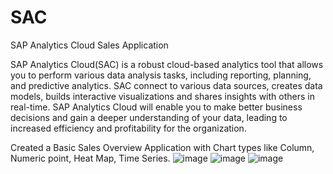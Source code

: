 # SAC
SAP Analytics Cloud Sales Application

SAP Analytics Cloud(SAC) is a robust cloud-based analytics tool that allows you to perform various data analysis tasks, including reporting, planning, and predictive analytics. SAC connect to various data sources, creates data models, builds interactive visualizations and shares insights with others in real-time. SAP Analytics Cloud will enable you to make better business decisions and gain a deeper understanding of your data, leading to increased efficiency and profitability for the organization.


Created a Basic Sales Overview Application with Chart types like Column, Numeric point, Heat Map, Time Series.
![image](https://user-images.githubusercontent.com/53003348/232572316-c1468927-66ef-4af2-9bf6-69e204a4d4da.png)
![image](https://user-images.githubusercontent.com/53003348/232572462-2a5de6cb-c788-41f9-adf9-248e04c56a4a.png)
![image](https://user-images.githubusercontent.com/53003348/232572565-f20909ba-e7fa-4169-b26c-8ad9190f10ca.png)


